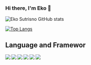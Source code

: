 ### Hi there, I'm Eko 👋

![Eko Sutrisno GitHub stats](https://github-readme-stats.vercel.app/api?username=ekosutrisno&show_icons=true&theme=dark&count_private=true&hide_border=true)

[![Top Langs](https://github-readme-stats.vercel.app/api/top-langs/?username=ekosutrisno&layout=compact&theme=dark&hide_border=true)](https://github.com/ekosutrisno/github-readme-stats)
## Language and Framewor

 <img align="left" src="https://img.shields.io/badge/java-%23ED8B00.svg?style=for-the-badge&logo=java&logoColor=white" />

 <img align="left" src="https://img.shields.io/badge/typescript-%23007ACC.svg?style=for-the-badge&logo=typescript&logoColor=white" />

 <img align="left" src="https://img.shields.io/badge/javascript-%23323330.svg?style=for-the-badge&logo=javascript&logoColor=%23F7DF1E" />

 <img align="left" src="https://img.shields.io/badge/spring-%236DB33F.svg?style=for-the-badge&logo=spring&logoColor=white" />
 
 <img align="left" src="https://img.shields.io/badge/vuejs-%2335495e.svg?style=for-the-badge&logo=vuedotjs&logoColor=%234FC08D" />

 <img align="left" src="https://img.shields.io/badge/firebase-%23039BE5.svg?style=for-the-badge&logo=firebase" />